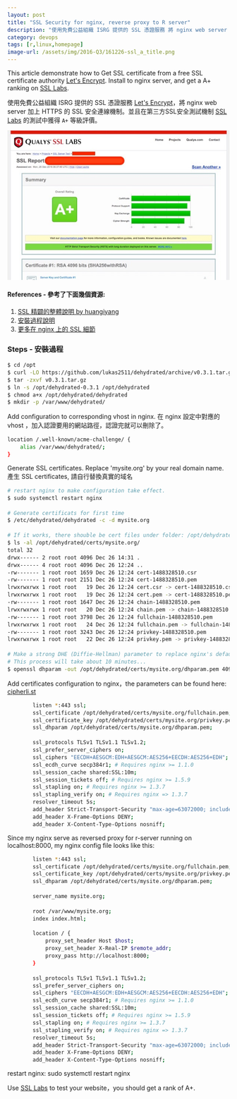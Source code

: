 ```yaml
---
layout: post
title: "SSL Security for nginx, reverse proxy to R server"
description: "使用免費公益組織 ISRG 提供的 SSL 憑證服務 將 nginx web server 加上 HTTPS 的 SSL 安全連線機制。並在 SSL Labs 獲得 'A+' 等級評價。"
category: devops
tags: [r,linux,homepage]
image-url: /assets/img/2016-Q3/161226-ssl_a_title.png
---
```


This article demonstrate how to Get SSL certificate from a free SSL certificate authority [Let's Encrypt](https://letsencrypt.org/). Install to nginx server, and get a A+ ranking on [SSL Labs](https://www.ssllabs.com).

使用免費公益組織 ISRG 提供的 SSL 憑證服務 [Let's Encrypt](https://letsencrypt.org/)，將 nginx web server 加上 HTTPS 的 SSL 安全連線機制。並且在第三方SSL安全測試機制 [SSL Labs](https://www.ssllabs.com) 的測試中獲得 `A+` 等級評價。

![img](/assets/img/2016-Q3/161226-ssl_a_plus.jpg)

#### References - 參考了下面幾個資源:

1. [SSL 精闢的整體說明 by huangiyang](http://www.slideshare.net/huangiyang/nisra16-https)
2. [安裝過程說明](https://letsencrypt.tw/)
3. [更多在 nginx 上的 SSL 細節](https://raymii.org/s/tutorials/Strong_SSL_Security_On_nginx.html)

### Steps - 安裝過程

```bash
$ cd /opt
$ curl -LO https://github.com/lukas2511/dehydrated/archive/v0.3.1.tar.gz
$ tar -zxvf v0.3.1.tar.gz
$ ln -s /opt/dehydrated-0.3.1 /opt/dehydrated
$ chmod a+x /opt/dehydrated/dehydrated
$ mkdir -p /var/www/dehydrated/
```

Add configuration to corresponding vhost in nginx.
在 nginx 設定中對應的 vhost ，加入認證要用的網站路徑，認證完就可以刪除了。

```bash
location /.well-known/acme-challenge/ {
    alias /var/www/dehydrated/;
}
```

Generate SSL certificates. Replace 'mysite.org' by your real domain name.
產生 SSL certificates, 請自行替換真實的域名

```bash
# restart nginx to make configuration take effect.
$ sudo systemctl restart nginx

# Generate certificats for first time
$ /etc/dehydrated/dehydrated -c -d mysite.org

# If it works, there shouble be cert files under folder: /opt/dehydrated/certs/mysite.org/
$ ls -al /opt/dehydrated/certs/mysite.org/
total 32
drwx------ 2 root root 4096 Dec 26 14:31 .
drwx------ 4 root root 4096 Dec 26 12:24 ..
-rw------- 1 root root 1659 Dec 26 12:24 cert-1488328510.csr
-rw------- 1 root root 2151 Dec 26 12:24 cert-1488328510.pem
lrwxrwxrwx 1 root root   19 Dec 26 12:24 cert.csr -> cert-1488328510.csr
lrwxrwxrwx 1 root root   19 Dec 26 12:24 cert.pem -> cert-1488328510.pem
-rw------- 1 root root 1647 Dec 26 12:24 chain-1488328510.pem
lrwxrwxrwx 1 root root   20 Dec 26 12:24 chain.pem -> chain-1488328510.pem
-rw------- 1 root root 3798 Dec 26 12:24 fullchain-1488328510.pem
lrwxrwxrwx 1 root root   24 Dec 26 12:24 fullchain.pem -> fullchain-1488328510.pem
-rw------- 1 root root 3243 Dec 26 12:24 privkey-1488328510.pem
lrwxrwxrwx 1 root root   22 Dec 26 12:24 privkey.pem -> privkey-1488328510.pem

# Make a strong DHE (Diffie-Hellman) parameter to replace nginx's default OpenSSL 1024 bit key
# This process will take about 10 minutes...
$ openssl dhparam -out /opt/dehydrated/certs/mysite.org/dhparam.pem 4096
```

Add certificates configuration to nginx，the parameters can be found here: [cipherli.st](https://cipherli.st/)

```bash
        listen *:443 ssl;
        ssl_certificate /opt/dehydrated/certs/mysite.org/fullchain.pem;
        ssl_certificate_key /opt/dehydrated/certs/mysite.org/privkey.pem;
        ssl_dhparam /opt/dehydrated/certs/mysite.org/dhparam.pem;

        ssl_protocols TLSv1 TLSv1.1 TLSv1.2;
        ssl_prefer_server_ciphers on;
        ssl_ciphers "EECDH+AESGCM:EDH+AESGCM:AES256+EECDH:AES256+EDH";
        ssl_ecdh_curve secp384r1; # Requires nginx >= 1.1.0
        ssl_session_cache shared:SSL:10m;
        ssl_session_tickets off; # Requires nginx >= 1.5.9
        ssl_stapling on; # Requires nginx >= 1.3.7
        ssl_stapling_verify on; # Requires nginx => 1.3.7
        resolver_timeout 5s;
        add_header Strict-Transport-Security "max-age=63072000; includeSubDomains; preload";
        add_header X-Frame-Options DENY;
        add_header X-Content-Type-Options nosniff;
```

Since my nginx serve as reversed proxy for r-server running on localhost:8000, my nginx config file looks like this:

```bash
        listen *:443 ssl;
        ssl_certificate /opt/dehydrated/certs/mysite.org/fullchain.pem;
        ssl_certificate_key /opt/dehydrated/certs/mysite.org/privkey.pem;
        ssl_dhparam /opt/dehydrated/certs/mysite.org/dhparam.pem;

        server_name mysite.org;

        root /var/www/mysite.org;
        index index.html;

        location / {
            proxy_set_header Host $host;
            proxy_set_header X-Real-IP $remote_addr;
            proxy_pass http://localhost:8000;
        }

        ssl_protocols TLSv1 TLSv1.1 TLSv1.2;
        ssl_prefer_server_ciphers on;
        ssl_ciphers "EECDH+AESGCM:EDH+AESGCM:AES256+EECDH:AES256+EDH";
        ssl_ecdh_curve secp384r1; # Requires nginx >= 1.1.0
        ssl_session_cache shared:SSL:10m;
        ssl_session_tickets off; # Requires nginx >= 1.5.9
        ssl_stapling on; # Requires nginx >= 1.3.7
        ssl_stapling_verify on; # Requires nginx => 1.3.7
        resolver_timeout 5s;
        add_header Strict-Transport-Security "max-age=63072000; includeSubDomains; preload";
        add_header X-Frame-Options DENY;
        add_header X-Content-Type-Options nosniff;
```

restart nginx: sudo systemctl restart nginx

Use [SSL Labs](https://www.ssllabs.com) to test your website，you should get a rank of A+.


